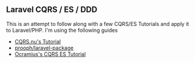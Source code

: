 ## Laravel CQRS / ES / DDD
This is an attempt to follow along with a few CQRS/ES Tutorials and apply it to Laravel/PHP. I'm using the following guides

* [CQRS.nu's Tutorial](http://cqrs.nu/tutorial)
* [prooph/laravel-package](https://github.com/prooph/laravel-package/blob/master/examples/event_bus.php)
* [Ocramius's CQRS ES Tutorial](https://github.com/Ocramius/php-benelux-2017-cqrs-es-tutorial)